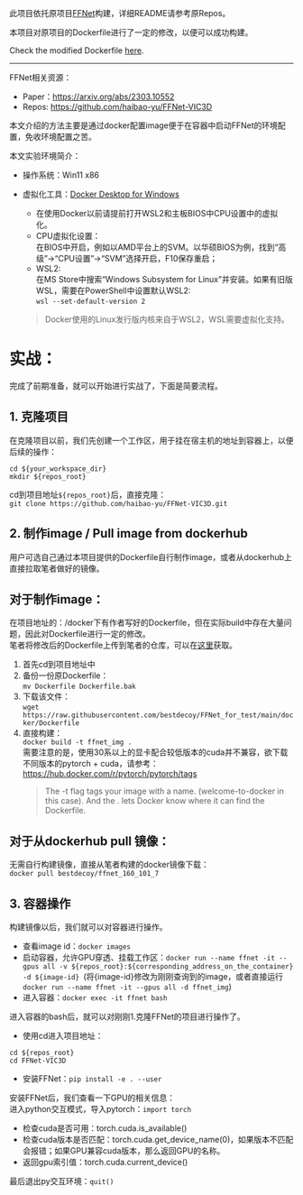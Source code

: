 此项目依托原项目[FFNet](https://github.com/haibao-yu/FFNet-VIC3D)构建，详细README请参考原Repos。

本项目对原项目的Dockerfile进行了一定的修改，以便可以成功构建。

Check the modified Dockerfile [here](https://github.com/bestdecoy/FFNet_for_test/tree/main/docker).

---

FFNet相关资源：
- Paper：https://arxiv.org/abs/2303.10552
- Repos: https://github.com/haibao-yu/FFNet-VIC3D

本文介绍的方法主要是通过docker配置image便于在容器中启动FFNet的环境配置，免收环境配置之苦。


本文实验环境简介：
- 操作系统：Win11 x86
- 虚拟化工具：[Docker Desktop for Windows](https://docs.docker.com/desktop/install/windows-install/)
    - 在使用Docker以前请提前打开WSL2和主板BIOS中CPU设置中的虚拟化。
    - CPU虚拟化设置：  
    在BIOS中开启，例如以AMD平台上的SVM。以华硕BIOS为例，找到“高级”->“CPU设置”->“SVM”选择开启，F10保存重启；
    - WSL2:   
    在MS Store中搜索“Windows Subsystem for Linux”并安装。如果有旧版WSL，需要在PowerShell中设置默认WSL2:  
    `wsl --set-default-version 2`

    > Docker使用的Linux发行版内核来自于WSL2，WSL需要虚拟化支持。

# 实战：
完成了前期准备，就可以开始进行实战了，下面是简要流程。
## 1. 克隆项目

在克隆项目以前，我们先创建一个工作区，用于挂在宿主机的地址到容器上，以便后续的操作：   

```
cd ${your_workspace_dir}
mkdir ${repos_root}
````

cd到项目地址`${repos_root}`后，直接克隆：  
`git clone https://github.com/haibao-yu/FFNet-VIC3D.git`

## 2. 制作image / Pull image from dockerhub

用户可选自己通过本项目提供的Dockerfile自行制作image，或者从dockerhub上直接拉取笔者做好的镜像。

## 对于制作image：

在项目地址的：/docker下有作者写好的Dockerfile，但在实际build中存在大量问题，因此对Dockerfile进行一定的修改。  
笔者将修改后的Dockerfile上传到笔者的仓库，可以在[这里](https://github.com/bestdecoy/FFNet_for_test/blob/main/docker/Dockerfile)获取。

1. 首先cd到项目地址中
2. 备份一份原Dockerfile：  
    `mv Dockerfile Dockerfile.bak`  
3. 下载该文件：  
    `wget https://raw.githubusercontent.com/bestdecoy/FFNet_for_test/main/docker/Dockerfile`
4. 直接构建：  
`docker build -t ffnet_img .`  
需要注意的是，使用30系以上的显卡配合较低版本的cuda并不兼容，欲下载不同版本的pytorch + cuda，请参考：https://hub.docker.com/r/pytorch/pytorch/tags
    > The -t flag tags your image with a name. (welcome-to-docker in this case). And the . lets Docker know where it can find the Dockerfile.  
 
## 对于从dockerhub pull 镜像：
无需自行构建镜像，直接从笔者构建的docker镜像下载：  
`docker pull bestdecoy/ffnet_160_101_7`

## 3. 容器操作  
构建镜像以后，我们就可以对容器进行操作。

- 查看image id：`docker images`
- 启动容器，允许GPU穿透、挂载工作区：`docker run --name ffnet -it --gpus all -v ${repos_root}:${corresponding_address_on_the_container} -d ${image-id} `(将{image-id}修改为刚刚查询到的image，或者直接运行`docker run --name ffnet -it --gpus all -d ffnet_img`)
- 进入容器：`docker exec -it ffnet bash`

进入容器的bash后，就可以对刚刚1.克隆FFNet的项目进行操作了。
- 使用cd进入项目地址：   

```
cd ${repos_root}
cd FFNet-VIC3D
```
- 安装FFNet：`pip install -e . --user`

安装FFNet后，我们查看一下GPU的相关信息：  
进入python交互模式，导入pytorch：`import torch`
- 检查cuda是否可用：torch.cuda.is_available()
- 检查cuda版本是否匹配：torch.cuda.get_device_name(0)，如果版本不匹配会报错；如果GPU兼容cuda版本，那么返回GPU的名称。
- 返回gpu索引值：torch.cuda.current_device()

最后退出py交互环境：`quit()`

